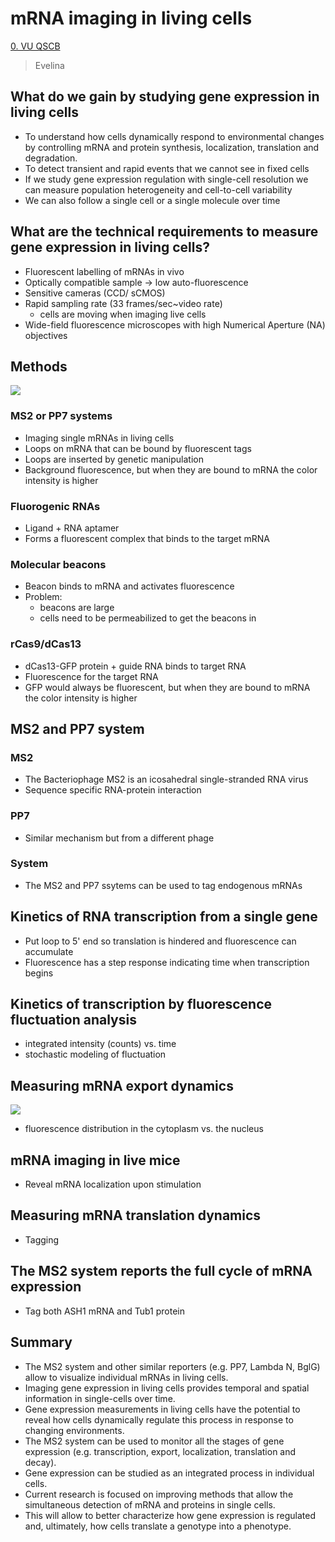 # mRNA imaging in living cells

[0. VU QSCB](Biology/VU%20Quantitative%20Single%20Cell%20Biology/0.%20VU%20QSCB.md)
> Evelina

## What do we gain by studying gene expression in living cells

- To understand how cells dynamically respond to environmental changes by controlling mRNA and protein synthesis, localization, translation and degradation.  
- To detect transient and rapid events that we cannot see in fixed cells  
- If we study gene expression regulation with single-cell resolution we can measure population heterogeneity and cell-to-cell variability  
- We can also follow a single cell or a single molecule over time

## What are the technical requirements to measure gene  expression in living cells?

- Fluorescent labelling of mRNAs in vivo
- Optically compatible sample -> low auto-fluorescence
- Sensitive cameras (CCD/ sCMOS)
- Rapid sampling rate (33 frames/sec~video rate)
	- cells are moving when imaging live cells
- Wide-field fluorescence microscopes with high Numerical Aperture (NA) objectives

## Methods

![](Media/61642.png)

### MS2 or PP7 systems

- Imaging single mRNAs in living cells
- Loops on mRNA that can be bound by fluorescent tags
- Loops are inserted by genetic manipulation
- Background fluorescence, but when they are bound to mRNA the color intensity is higher

### Fluorogenic RNAs

- Ligand + RNA aptamer
- Forms a fluorescent complex that binds to the target mRNA

### Molecular beacons

- Beacon binds to mRNA and activates fluorescence
- Problem:
	- beacons are large
	- cells need to be permeabilized to get the beacons in

### rCas9/dCas13

- dCas13-GFP protein + guide RNA binds to target RNA
- Fluorescence for the target RNA
- GFP would always be fluorescent, but when they are bound to mRNA the color intensity is higher

## MS2 and PP7 system

### MS2

- The Bacteriophage MS2 is an icosahedral single-stranded RNA virus
- Sequence specific RNA-protein interaction

### PP7

- Similar mechanism but from a different phage

### System

- The MS2 and PP7 ssytems can be used to tag endogenous mRNAs

## Kinetics of RNA transcription from a single gene

- Put loop to 5' end so translation is hindered and fluorescence can accumulate
- Fluorescence has a step response indicating time when transcription begins

## Kinetics of transcription by fluorescence fluctuation analysis

- integrated intensity (counts) vs. time
- stochastic modeling of fluctuation

## Measuring mRNA export dynamics

![](Media/Pasted%20image%2020250618103852.png)

- fluorescence distribution in the cytoplasm vs. the nucleus

## mRNA imaging in live mice

- Reveal mRNA localization upon stimulation

## Measuring mRNA translation dynamics

- Tagging 

## The MS2 system reports the full cycle of mRNA expression

- Tag both ASH1 mRNA and Tub1 protein

## Summary

- The MS2 system and other similar reporters (e.g. PP7, Lambda N, BglG) allow to visualize individual mRNAs in living cells.
- Imaging gene expression in living cells provides temporal and spatial information in single-cells over time.
- Gene expression measurements in living cells have the potential to reveal how cells dynamically regulate this process in response to changing environments.
- The MS2 system can be used to monitor all the stages of gene expression (e.g. transcription, export, localization, translation and decay).
- Gene expression can be studied as an integrated process in individual cells.
- Current research is focused on improving methods that allow the simultaneous detection of mRNA and proteins in single cells.
- This will allow to better characterize how gene expression is regulated and, ultimately, how cells translate a genotype into a phenotype.